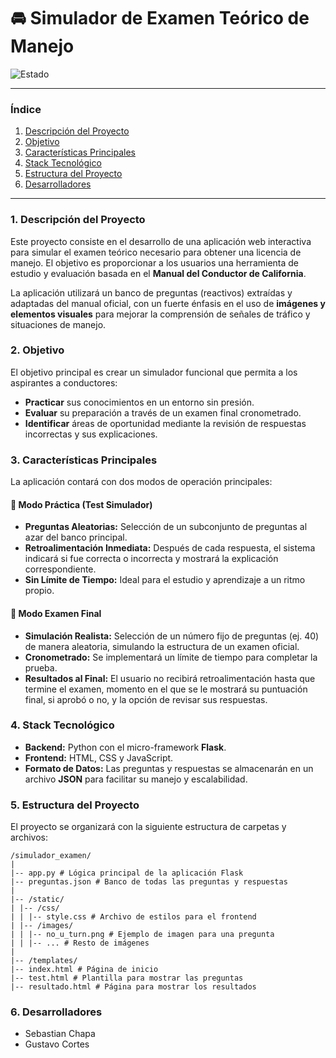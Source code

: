# 🚘 Simulador de Examen Teórico de Manejo

![Estado](https://img.shields.io/badge/estado-en%20desarrollo-yellow)

---

### **Índice**
1. [Descripción del Proyecto](#1-descripción-del-proyecto)
2. [Objetivo](#2-objetivo)
3. [Características Principales](#3-características-principales)
4. [Stack Tecnológico](#4-stack-tecnológico)
5. [Estructura del Proyecto](#5-estructura-del-proyecto)
6. [Desarrolladores](#6-desarrolladores)

---

### **1. Descripción del Proyecto**
Este proyecto consiste en el desarrollo de una aplicación web interactiva para simular el examen teórico necesario para obtener una licencia de manejo. El objetivo es proporcionar a los usuarios una herramienta de estudio y evaluación basada en el **Manual del Conductor de California**.

La aplicación utilizará un banco de preguntas (reactivos) extraídas y adaptadas del manual oficial, con un fuerte énfasis en el uso de **imágenes y elementos visuales** para mejorar la comprensión de señales de tráfico y situaciones de manejo.

### **2. Objetivo**
El objetivo principal es crear un simulador funcional que permita a los aspirantes a conductores:
- **Practicar** sus conocimientos en un entorno sin presión.
- **Evaluar** su preparación a través de un examen final cronometrado.
- **Identificar** áreas de oportunidad mediante la revisión de respuestas incorrectas y sus explicaciones.

### **3. Características Principales**
La aplicación contará con dos modos de operación principales:

#### **🚗 Modo Práctica (Test Simulador)**
- **Preguntas Aleatorias:** Selección de un subconjunto de preguntas al azar del banco principal.
- **Retroalimentación Inmediata:** Después de cada respuesta, el sistema indicará si fue correcta o incorrecta y mostrará la explicación correspondiente.
- **Sin Límite de Tiempo:** Ideal para el estudio y aprendizaje a un ritmo propio.

#### **🏁 Modo Examen Final**
- **Simulación Realista:** Selección de un número fijo de preguntas (ej. 40) de manera aleatoria, simulando la estructura de un examen oficial.
- **Cronometrado:** Se implementará un límite de tiempo para completar la prueba.
- **Resultados al Final:** El usuario no recibirá retroalimentación hasta que termine el examen, momento en el que se le mostrará su puntuación final, si aprobó o no, y la opción de revisar sus respuestas.

### **4. Stack Tecnológico**
- **Backend:** Python con el micro-framework **Flask**.
- **Frontend:** HTML, CSS y JavaScript.
- **Formato de Datos:** Las preguntas y respuestas se almacenarán en un archivo **JSON** para facilitar su manejo y escalabilidad.

### **5. Estructura del Proyecto**
El proyecto se organizará con la siguiente estructura de carpetas y archivos:

    /simulador_examen/
    |
    |-- app.py # Lógica principal de la aplicación Flask
    |-- preguntas.json # Banco de todas las preguntas y respuestas
    |
    |-- /static/
    | |-- /css/
    | | |-- style.css # Archivo de estilos para el frontend
    | |-- /images/
    | | |-- no_u_turn.png # Ejemplo de imagen para una pregunta
    | | |-- ... # Resto de imágenes
    |
    |-- /templates/
    |-- index.html # Página de inicio
    |-- test.html # Plantilla para mostrar las preguntas
    |-- resultado.html # Página para mostrar los resultados

### **6. Desarrolladores**
- Sebastian Chapa
- Gustavo Cortes